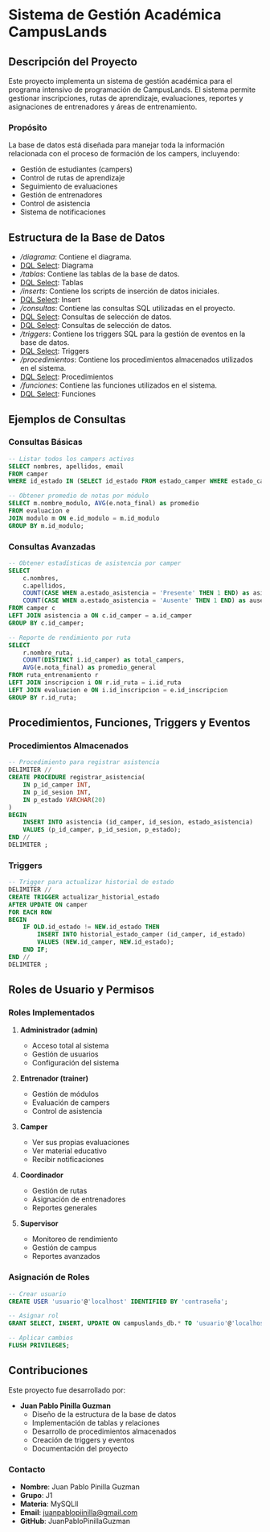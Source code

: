 # Sistema de Gestión Académica CampusLands

## Descripción del Proyecto

Este proyecto implementa un sistema de gestión académica para el programa intensivo de programación de CampusLands. El sistema permite gestionar inscripciones, rutas de aprendizaje, evaluaciones, reportes y asignaciones de entrenadores y áreas de entrenamiento.

### Propósito
La base de datos está diseñada para manejar toda la información relacionada con el proceso de formación de los campers, incluyendo:
- Gestión de estudiantes (campers)
- Control de rutas de aprendizaje
- Seguimiento de evaluaciones
- Gestión de entrenadores
- Control de asistencia
- Sistema de notificaciones

## Estructura de la Base de Datos

- */diagrama*: Contiene el diagrama.
- [DQL Select](DiagramaDBCampus.jpeg): Diagrama
- */tablas*: Contiene las tablas de la base de datos.
- [DQL Select](ddl.sql): Tablas
- */inserts*: Contiene los scripts de inserción de datos iniciales.
- [DQL Select](dml.sql): Insert
- */consultas*: Contiene las consultas SQL utilizadas en el proyecto.
- [DQL Select](dql_select.sql): Consultas de selección de datos.
- [DQL Select](dql_select_advance.sql): Consultas de selección de datos.
- */triggers*: Contiene los triggers SQL para la gestión de eventos en la base de datos.
- [DQL Select](dql.triggers.sql): Triggers
- */procedimientos*: Contiene los procedimientos almacenados utilizados en el sistema.
- [DQL Select](dql_procedimientos.sql): Procedimientos
- */funciones*: Contiene las funciones utilizados en el sistema.
- [DQL Select](dql_funciones.sql): Funciones



## Ejemplos de Consultas

### Consultas Básicas

```sql
-- Listar todos los campers activos
SELECT nombres, apellidos, email 
FROM camper 
WHERE id_estado IN (SELECT id_estado FROM estado_camper WHERE estado_camper = 'Cursando');

-- Obtener promedio de notas por módulo
SELECT m.nombre_modulo, AVG(e.nota_final) as promedio
FROM evaluacion e
JOIN modulo m ON e.id_modulo = m.id_modulo
GROUP BY m.id_modulo;
```

### Consultas Avanzadas

```sql
-- Obtener estadísticas de asistencia por camper
SELECT 
    c.nombres,
    c.apellidos,
    COUNT(CASE WHEN a.estado_asistencia = 'Presente' THEN 1 END) as asistencias,
    COUNT(CASE WHEN a.estado_asistencia = 'Ausente' THEN 1 END) as ausencias
FROM camper c
LEFT JOIN asistencia a ON c.id_camper = a.id_camper
GROUP BY c.id_camper;

-- Reporte de rendimiento por ruta
SELECT 
    r.nombre_ruta,
    COUNT(DISTINCT i.id_camper) as total_campers,
    AVG(e.nota_final) as promedio_general
FROM ruta_entrenamiento r
LEFT JOIN inscripcion i ON r.id_ruta = i.id_ruta
LEFT JOIN evaluacion e ON i.id_inscripcion = e.id_inscripcion
GROUP BY r.id_ruta;
```

## Procedimientos, Funciones, Triggers y Eventos

### Procedimientos Almacenados

```sql
-- Procedimiento para registrar asistencia
DELIMITER //
CREATE PROCEDURE registrar_asistencia(
    IN p_id_camper INT,
    IN p_id_sesion INT,
    IN p_estado VARCHAR(20)
)
BEGIN
    INSERT INTO asistencia (id_camper, id_sesion, estado_asistencia)
    VALUES (p_id_camper, p_id_sesion, p_estado);
END //
DELIMITER ;
```

### Triggers

```sql
-- Trigger para actualizar historial de estado
DELIMITER //
CREATE TRIGGER actualizar_historial_estado
AFTER UPDATE ON camper
FOR EACH ROW
BEGIN
    IF OLD.id_estado != NEW.id_estado THEN
        INSERT INTO historial_estado_camper (id_camper, id_estado)
        VALUES (NEW.id_camper, NEW.id_estado);
    END IF;
END //
DELIMITER ;
```

## Roles de Usuario y Permisos

### Roles Implementados

1. **Administrador (admin)**
   - Acceso total al sistema
   - Gestión de usuarios
   - Configuración del sistema

2. **Entrenador (trainer)**
   - Gestión de módulos
   - Evaluación de campers
   - Control de asistencia

3. **Camper**
   - Ver sus propias evaluaciones
   - Ver material educativo
   - Recibir notificaciones

4. **Coordinador**
   - Gestión de rutas
   - Asignación de entrenadores
   - Reportes generales

5. **Supervisor**
   - Monitoreo de rendimiento
   - Gestión de campus
   - Reportes avanzados

### Asignación de Roles

```sql
-- Crear usuario
CREATE USER 'usuario'@'localhost' IDENTIFIED BY 'contraseña';

-- Asignar rol
GRANT SELECT, INSERT, UPDATE ON campuslands_db.* TO 'usuario'@'localhost';

-- Aplicar cambios
FLUSH PRIVILEGES;
```

## Contribuciones

Este proyecto fue desarrollado por:

- **Juan Pablo Pinilla Guzman**
  - Diseño de la estructura de la base de datos
  - Implementación de tablas y relaciones
  - Desarrollo de procedimientos almacenados
  - Creación de triggers y eventos
  - Documentación del proyecto

### Contacto
- **Nombre**: Juan Pablo Pinilla Guzman
- **Grupo**: J1
- **Materia**: MySQLll
- **Email**: juanpablopiinilla@gmail.com
- **GitHub**: JuanPabloPinillaGuzman

